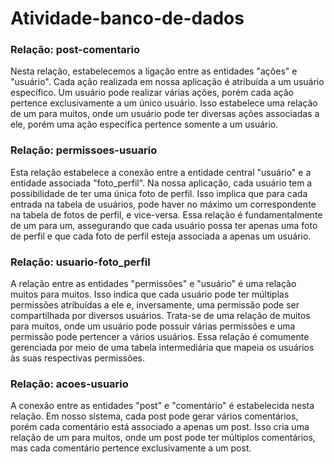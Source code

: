# Atividade-banco-de-dados

### Relação: post-comentario

Nesta relação, estabelecemos a ligação entre as entidades "ações" e "usuário". Cada ação realizada em nossa aplicação é atribuída a um usuário específico. Um usuário pode realizar várias ações, porém cada ação pertence exclusivamente a um único usuário. Isso estabelece uma relação de um para muitos, onde um usuário pode ter diversas ações associadas a ele, porém uma ação específica pertence somente a um usuário.


### Relação: permissoes-usuario

Esta relação estabelece a conexão entre a entidade central "usuário" e a entidade associada "foto_perfil". Na nossa aplicação, cada usuário tem a possibilidade de ter uma única foto de perfil. Isso implica que para cada entrada na tabela de usuários, pode haver no máximo um correspondente na tabela de fotos de perfil, e vice-versa. Essa relação é fundamentalmente de um para um, assegurando que cada usuário possa ter apenas uma foto de perfil e que cada foto de perfil esteja associada a apenas um usuário.

### Relação: usuario-foto_perfil

A relação entre as entidades "permissões" e "usuário" é uma relação muitos para muitos. Isso indica que cada usuário pode ter múltiplas permissões atribuídas a ele e, inversamente, uma permissão pode ser compartilhada por diversos usuários. Trata-se de uma relação de muitos para muitos, onde um usuário pode possuir várias permissões e uma permissão pode pertencer a vários usuários. Essa relação é comumente gerenciada por meio de uma tabela intermediária que mapeia os usuários às suas respectivas permissões.

### Relação: acoes-usuario

A conexão entre as entidades "post" e "comentário" é estabelecida nesta relação. Em nosso sistema, cada post pode gerar vários comentários, porém cada comentário está associado a apenas um post. Isso cria uma relação de um para muitos, onde um post pode ter múltiplos comentários, mas cada comentário pertence exclusivamente a um post.


